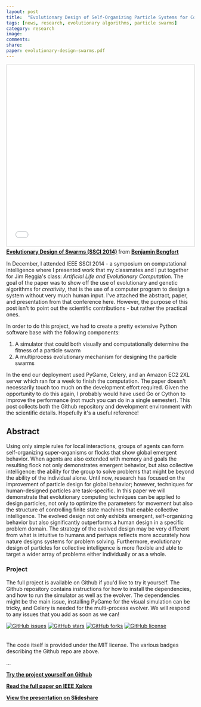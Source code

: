 ```yaml
---
layout: post
title:  "Evolutionary Design of Self-Organizing Particle Systems for Collective Problem Solving"
tags: [news, research, evolutionary algorithms, particle swarms]
category: research
image:
comments:
share:
paper: evolutionary-design-swarms.pdf
---
```


<iframe src="//www.slideshare.net/slideshow/embed_code/key/M99oimH59QL5V1" width="595" height="485" frameborder="0" marginwidth="0" marginheight="0" scrolling="no" style="border:1px solid #CCC; border-width:1px; margin-bottom:5px; max-width: 100%;" allowfullscreen> </iframe> <div style="margin-bottom:15px"> <strong> <a href="//www.slideshare.net/BenjaminBengfort/evolutionary-design-of-swarms-ssci-2014" title="Evolutionary Design of Swarms (SSCI 2014)" target="_blank">Evolutionary Design of Swarms (SSCI 2014)</a> </strong> from <strong><a href="//www.slideshare.net/BenjaminBengfort" target="_blank">Benjamin Bengfort</a></strong> </div>

In December, I attended IEEE SSCI 2014 - a symposium on computational intelligence where I presented work that my classmates and I put together for Jim Reggia's class: _Artificial Life and Evolutionary Computation_. The goal of the paper was to show off the use of evolutionary and genetic algorithms for _creativity_, that is the use of a computer program to design a system without very much human input. I've attached the abstract, paper, and presentation from that conference here. However, the purpose of this post isn't to point out the scientific contributions - but rather the practical ones.

In order to do this project, we had to create a pretty extensive Python software base with the following components:

1. A simulator that could both visually and computationally determine the fitness of a particle swarm
2. A multiprocess evolutionary mechanism for designing the particle swarms

In the end our deployment used PyGame, Celery, and an Amazon EC2 2XL server which ran for a week to finish the computation. The paper doesn't necessarily touch too much on the development effort required. Given the opportunity to do this again, I probably would have used Go or Cython to improve the performance (not much you can do in a single semester). This post collects both the Github repository and development environment with the scientific details. Hopefully it's a useful reference! 

## Abstract

Using only simple rules for local interactions, groups
of agents can form self-organizing super-organisms or flocks
that show global emergent behavior. When agents are also
extended with memory and goals the resulting flock not only
demonstrates emergent behavior, but also collective intelligence:
the ability for the group to solve problems that might be
beyond the ability of the individual alone. Until now, research
has focused on the improvement of particle design for global
behavior; however, techniques for human-designed particles are
task-specific. In this paper we will demonstrate that evolutionary
computing techniques can be applied to design particles, not only
to optimize the parameters for movement but also the structure of
controlling finite state machines that enable collective intelligence.
The evolved design not only exhibits emergent, self-organizing
behavior but also significantly outperforms a human design in
a specific problem domain. The strategy of the evolved design
may be very different from what is intuitive to humans and
perhaps reflects more accurately how nature designs systems for
problem solving. Furthermore, evolutionary design of particles
for collective intelligence is more flexible and able to target a
wider array of problems either individually or as a whole.



### Project

The full project is available on Github if you'd like to try it yourself. The Github repository contains instructions for how to install the dependencies, and how to run the simulator as well as the evolver. The dependencies might be the main issue, installing PyGame for the visual simulation can be tricky, and Celery is needed for the multi-process evolver. We will respond to any issues that you add as soon as we can!

<style>

    img {
        margin-top: 0px;
        margin-bottom: 20px;
    }

</style>

[![GitHub issues](https://img.shields.io/github/issues/mclumd/swarm-simulator.svg)](https://github.com/mclumd/swarm-simulator/issues)
[![GitHub stars](https://img.shields.io/github/stars/mclumd/swarm-simulator.svg)](https://github.com/mclumd/swarm-simulator/stargazers)
[![GitHub forks](https://img.shields.io/github/forks/mclumd/swarm-simulator.svg)](https://github.com/mclumd/swarm-simulator/network)
[![GitHub license](https://img.shields.io/badge/license-MIT-blue.svg)](https://raw.githubusercontent.com/mclumd/swarm-simulator/master/LICENSE)

The code itself is provided under the MIT license. The various badges describing the Github repo are above.

&hellip;

[**Try the project yourself on Github**](https://github.com/mclumd/swarm-simulator)

[**Read the full paper on IEEE Xplore**](http://ieeexplore.ieee.org/xpl/articleDetails.jsp?arnumber=7011790)

[**View the presentation on Slideshare**](http://www.slideshare.net/BenjaminBengfort/evolutionary-design-of-swarms-ssci-2014)
